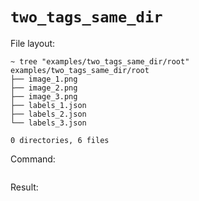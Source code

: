 # `two_tags_same_dir`

File layout:

```
~ tree "examples/two_tags_same_dir/root"
examples/two_tags_same_dir/root
├── image_1.png
├── image_2.png
├── image_3.png
├── labels_1.json
├── labels_2.json
└── labels_3.json

0 directories, 6 files
```

Command:

```

```

Result:

```json

```
